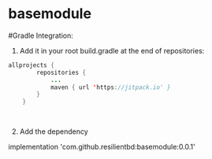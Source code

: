 # basemodule
#Gradle Integration:

1. Add it in your root build.gradle at the end of repositories:

```Java
allprojects {
		repositories {
			...
			maven { url 'https://jitpack.io' }
		}
	}
	
	
 ```
 2. Add the dependency
 
 implementation 'com.github.resilientbd:basemodule:0.0.1'
 
 

